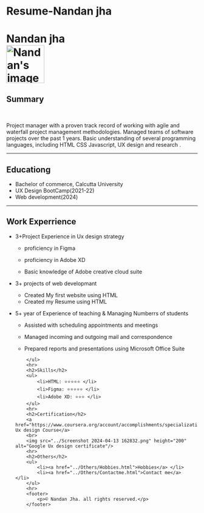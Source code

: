 # Resume-Nandan jha
<!DOCTYPE html>
<html lang="en">
<head>
    <meta charset="UTF-8">
    <meta name="viewport" content="width=device-width, initial-scale=1.0">
    <title>My Resume</title>
</head>
<body>
    <h1>Nandan jha 
        <br><img src="../IMG_20231020_090451_267.jpg" height="100" alt="Nandan's image"/> </h1>
        <h2>Summary</h2>
        <br>
        <p>Project manager with a proven track record of working with agile and waterfall project management methodologies. Managed teams of software projects over the past 1 years. Basic understanding of several programming languages, including HTML CSS Javascript, UX design and  research .</p>
        <hr>
        <h2>Educationg</h2>
        <ul>
            <li>Bachelor of commerce, Calcutta University</li>
            <li>UX Design BootCamp(2021-22)</li>
            <li>Web development(2024)</li>
        </ul>
        <hr>
        <h2>Work Experrience</h2>
        <ul><li>
                <p>3+Project Experience in Ux design strategy </p>
                <ul>
                    <li>
                        <p>proficiency in Figma</p>
                    </li>
                    <li>
                        <p>proficiency in Adobe XD</p>
                    </li>
                    <li>
                        <p>Basic knowledge of Adobe creative cloud suite</p>
                    </li>
                </ul>
            </li>
            <li> 
                <p>3+ projects of web developmant</p>
                <ul>
                    <li>Created My first website using HTML</li>
                    <li>Created my Resume using HTML</li>
                </ul>
            </li>
            <li>
                <p>5+ year of Experience of teaching & Managing Numberrs of students </p>
                <ul>
                  <li> <p>Assisted with scheduling appointments and meetings</p></li>
                  <li><p>Managed incoming and outgoing mail and correspondence</p></li>   
                  <li><p>Prepared reports and presentations using Microsoft Office Suite</p></li></ul>
            </li>
            
        </ul>
        <hr>
        <h2>Skills</h2>
        <ul>
            <li>HTML: ⭐️⭐️⭐️⭐️⭐️ </li>
            <li>Figma: ⭐️⭐️⭐️⭐️⭐️ </li>
            <li>Adobe XD: ⭐️⭐️⭐️ </li> 
        </ul>
        <hr>
        <h2>Certification</h2>
        <a href="https://www.coursera.org/account/accomplishments/specialization/certificate/MURDAJ8LFVVC">Google Ux design Course</a>
        <br>
        <img src="../Screenshot 2024-04-13 162832.png" height="200" alt="Google Ux design certificate"/>
        <hr>
        <h2>Others</h2>
        <ul>
            <li><a href="../Others/Hobbies.html">Hobbies</a> </li>
            <li><a href="../Others/Contactme.html">Contact me</a>  </li>
        </ul>
        <hr>
        <footer>
            <p>© Nandan Jha. all rights reserved.</p>
        </footer>

</body>
</html>

